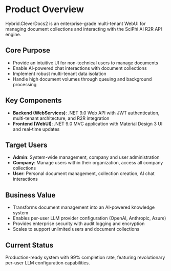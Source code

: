 # Product Overview

Hybrid.CleverDocs2 is an enterprise-grade multi-tenant WebUI for managing document collections and interacting with the SciPhi AI R2R API engine.

## Core Purpose
- Provide an intuitive UI for non-technical users to manage documents
- Enable AI-powered chat interactions with document collections
- Implement robust multi-tenant data isolation
- Handle high document volumes through queuing and background processing

## Key Components
- **Backend (WebServices)**: .NET 9.0 Web API with JWT authentication, multi-tenant architecture, and R2R integration
- **Frontend (WebUI)**: .NET 9.0 MVC application with Material Design 3 UI and real-time updates

## Target Users
- **Admin**: System-wide management, company and user administration
- **Company**: Manage users within their organization, access all company collections
- **User**: Personal document management, collection creation, AI chat interactions

## Business Value
- Transforms document management into an AI-powered knowledge system
- Enables per-user LLM provider configuration (OpenAI, Anthropic, Azure)
- Provides enterprise security with audit logging and encryption
- Scales to support unlimited users and document collections

## Current Status
Production-ready system with 99% completion rate, featuring revolutionary per-user LLM configuration capabilities.
